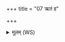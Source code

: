 +++
title = "07 ऋतं ह"

+++
<details><summary>मूलम् (WS)</summary>

ऋतं ह श्रोणी उत सक्थौ तवौजो ह बाहू उत तद्बलाय कम्।  
अनुष्ठु जठरमादु पार्श्वे सर्वाल्लोकां छतौदना समाप ॥ ८ ॥
</details>